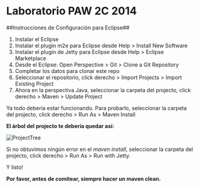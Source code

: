 Laboratorio PAW 2C 2014
===

##Instrucciones de Configuración para Eclipse##

1. Instalar el Eclipse
2. Instalar el plugin m2e para Eclipse desde Help > Install New Software
3. Instalar el plugin de Jetty para Eclipse desde Help > Eclipse Marketplace
4. Desde el Eclipse: Open Perspective > Git > Clone a Git Repository
5. Completar los datos para clonar este repo
6. Seleccionar el repositorio, click derecho > Import Projects > Import Existing Project
7. Ahora en la perspectiva Java, seleccionar la carpeta del projecto, click derecho > Maven > Update Project

Ya todo debería estar funcionando. Para probarlo, seleccionar la carpeta del projecto, click derecho > Run As > Maven Install

**El árbol del projecto te debería quedar así:**

![ProjectTree](http://i57.tinypic.com/205z77s.png)

Si no obtuvimos ningún error en el *maven install*, seleccionar la carpeta del projecto, click derecho > Run As > Run with Jetty. 

Y listo!

**Por favor, antes de comitear, siempre hacer un maven clean.**
